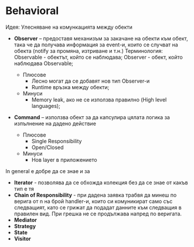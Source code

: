 # Behavioral
Идея: Улесняване на комункацията между обекти

- **Observer** – предоставя механизъм за закачане на обекти към обект, така че да получава информация за event-и, които се случват на обекта (notify за промяна, изтриване и т.н.)
Терминология: 
Observable - обектът, който се наблюдава;
Observer - обект, който наблюдава Observable;
  - Плюсове
    - Лесно могат да се добавят нов тип Observer-и
    - Runtime връзка между обекти;
  - Минуси
    - Memory leak, ако не се използва правилно (High level languages);

- **Command** – използва обект за да капсулира цялата логика за изпълнение на дадено действие
  - Плюсове
    - Single Responsibility
    - Open/Closed
  - Минуси
    - Нов layer в приложението

In general е добре да се знае и за
- **Iterator** - позволява да се обхожда колекция без да се знае от какъв тип е тя
- **Chain of Responsibility** - при дадена заявка трабвя да минеш по верига от n на брой handler-и, които си комуникират само със следващият, като се грижат да подадат данните към следващия в правилен вид. При грешка не се продължава напред по веригата.
- **Mediator**
- **Strategy**
- **State**
- **Visitor**
